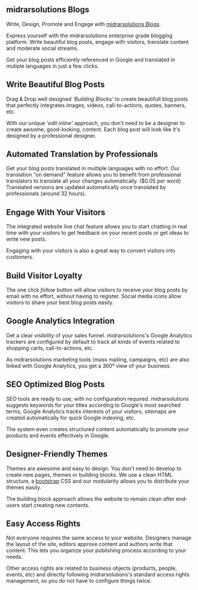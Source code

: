 midrarsolutions Blogs
----------

Write, Design, Promote and Engage with <a href="https://www.midrarsolutions.app/app/blog">midrarsolutions Blogs</a>.

Express yourself with the midrarsolutions enterprise grade blogging platform. Write
beautiful blog posts, engage with visitors, translate content and moderate
social streams.

Get your blog posts efficiently referenced in Google and translated in mutiple
languages in just a few clicks.

Write Beautiful Blog Posts
--------------------------

Drag & Drop well designed *'Building Blocks'* to create beautifull blog posts
that perfectly integrates images, videos, call-to-actions, quotes, banners,
etc.

With our unique *'edit inline'* approach, you don't need to be a designer to
create awsome, good-looking, content. Each blog post will look like it's
designed by a professional designer.

Automated Translation by Professionals
--------------------------------------

Get your blog posts translated in multiple languages with no effort. Our
translation "on demand" feature allows you to benefit from professional
translators to translate all your changes automatically. (\$0.05 per word)
Translated versions are updated automatically once translated by professionals
(around 32 hours).

Engage With Your Visitors
-------------------------

The integrated website live chat feature allows you to start chatting in real time with
your visitors to get feedback on your recent posts or get ideas to write new
posts.

Engaging with your visitors is also a great way to convert visitors into
customers.

Build Visitor Loyalty
---------------------

The one click *follow* button will allow visitors to receive your blog posts by
email with no effort, without having to register. Social media icons allow
visitors to share your best blog posts easily.

Google Analytics Integration
----------------------------

Get a clear visibility of your sales funnel. midrarsolutions's Google Analytics trackers
are configured by default to track all kinds of events related to shopping
carts, call-to-actions, etc.

As midrarsolutions marketing tools (mass mailing, campaigns, etc) are also linked with
Google Analytics, you get a 360° view of your business.

SEO Optimized Blog Posts
------------------------

SEO tools are ready to use, with no configuration required. midrarsolutions suggests
keywords for your titles according to Google's most searched terms, Google
Analytics tracks interests of your visitors, sitemaps are created automatically
for quick Google indexing, etc.

The system even creates structured content automatically to promote your
products and events effectively in Google.

Designer-Friendly Themes
------------------------

Themes are awesome and easy to design. You don't need to develop to create new
pages, themes or building blocks. We use a clean HTML structure, a
[bootstrap](http://getbootstrap.com/) CSS and our modularity allows you to
distribute your themes easily.

The building block approach allows the website to remain clean after end-users
start creating new contents.

Easy Access Rights
------------------

Not everyone requires the same access to your website. Designers manage the
layout of the site, editors approve content and authors write that content.
This lets you organize your publishing process according to your needs.

Other access rights are related to business objects (products, people, events,
etc) and directly following midrarsolutions's standard access rights management, so you do
not have to configure things twice.
